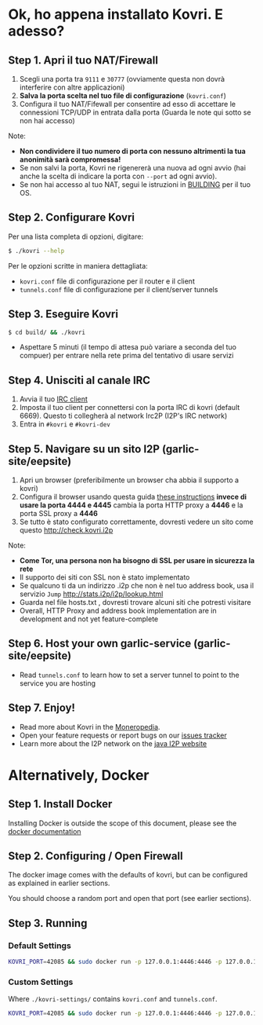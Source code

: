 # Ok, ho appena installato Kovri. E adesso?

## Step 1. Apri il tuo NAT/Firewall
1.  Scegli una porta tra ```9111``` e ```30777``` (ovviamente questa non dovrà interferire con altre applicazioni)
2. **Salva la porta scelta nel tuo file di configurazione** (`kovri.conf`)
3. Configura il tuo NAT/Fifewall per consentire ad esso di accettare le connessioni  TCP/UDP in entrata dalla porta (Guarda le note qui sotto se non hai accesso)

Note:

- **Non condividere il tuo numero di porta con nessuno altrimenti la tua anonimità sarà compromessa!**
- Se non salvi la porta, Kovri ne rigenererà una nuova ad ogni avvio (hai anche la scelta di indicare la porta con `--port` ad ogni avvio).
- Se non hai accesso al tuo NAT, segui le istruzioni in [BUILDING](https://github.com/monero-project/kovri/blob/master/doc/BUILDING.md) per il tuo OS. 

## Step 2. Configurare Kovri

Per una lista completa di opzioni, digitare:

```bash
$ ./kovri --help
```

Per le opzioni scritte in maniera dettagliata:

- `kovri.conf` file di configurazione per il router e il client
- `tunnels.conf` file di configurazione per il client/server tunnels

## Step 3. Eseguire Kovri
```bash
$ cd build/ && ./kovri
```

- Aspettare 5 minuti (il tempo di attesa può variare a seconda del tuo compuer) per entrare nella rete prima del tentativo di usare servizi

## Step 4. Unisciti al canale IRC
1. Avvia il tuo [IRC client](https://en.wikipedia.org/wiki/List_of_IRC_clients)
2. Imposta il tuo client per connettersi con la porta IRC di kovri (default 6669). Questo ti collegherà al network Irc2P (I2P's IRC network)
3. Entra in  `#kovri` e `#kovri-dev`

## Step 5. Navigare su un sito I2P (garlic-site/eepsite)
1. Apri un browser (preferibilmente un browser cha abbia il supporto a kovri)
2. Configura il browser usando questa guida [these instructions](https://geti2p.net/en/about/browser-config) **invece di usare la porta 4444 e 4445** cambia la porta HTTP proxy a **4446** e la porta SSL proxy a **4446**
3. Se tutto è stato configurato correttamente, dovresti vedere un sito come questo http://check.kovri.i2p

Note:

- **Come Tor, una persona non ha bisogno di SSL per usare in sicurezza la rete**
- Il supporto dei siti con SSL non è stato implementato
- Se qualcuno ti da un indirizzo .i2p che non è nel tuo address book,  usa il servizio  `Jump` http://stats.i2p/i2p/lookup.html
- Guarda nel file hosts.txt , dovresti trovare alcuni siti che potresti visitare
- Overall, HTTP Proxy and address book implementation are in development and not yet feature-complete

## Step 6. Host your own garlic-service (garlic-site/eepsite)
- Read `tunnels.conf` to learn how to set a server tunnel to point to the service you are hosting

## Step 7. Enjoy!
- Read more about Kovri in the [Moneropedia](https://getmonero.org/knowledge-base/moneropedia/kovri).
- Open your feature requests or report bugs on our [issues tracker](https://github.com/monero-project/kovri/issues)
- Learn more about the I2P network on the [java I2P website](https://geti2p.net/en/docs)

# Alternatively, Docker

## Step 1. Install Docker
Installing Docker is outside the scope of this document, please see the [docker documentation](https://docs.docker.com/engine/installation/)

## Step 2. Configuring / Open Firewall

The docker image comes with the defaults of kovri, but can be configured as explained in earlier sections.

You should choose a random port and open that port (see earlier sections).

## Step 3. Running

### Default Settings
```bash
KOVRI_PORT=42085 && sudo docker run -p 127.0.0.1:4446:4446 -p 127.0.0.1:6669:6669 -p $KOVRI_PORT --env KOVRI_PORT=$KOVRI_PORT geti2p/kovri
```

### Custom Settings 
Where `./kovri-settings/` contains `kovri.conf` and `tunnels.conf`.
```bash
KOVRI_PORT=42085 && sudo docker run -p 127.0.0.1:4446:4446 -p 127.0.0.1:6669:6669 -p $KOVRI_PORT --env KOVRI_PORT=$KOVRI_PORT -v kovri-settings:/home/kovri/.kovri/config:ro geti2p/kovri
```

